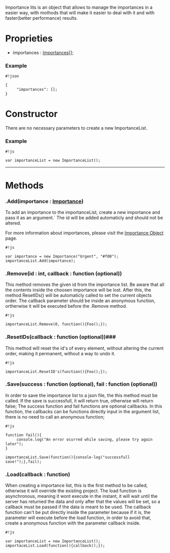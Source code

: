 Importance lits is an object that allows to manage the importances in a easier way, with mothods that will make it easier to deal with it and with faster(better performance) results.

# Proprieties #
* importances : [Importances](https://bitbucket.org/shivayl/plannr/wiki/Importance%20Object)[];

### Example ###


```
#!json

{
     "importances": [];
}

```
# Constructor #

There are no necessary parameters to create a new ImportanceList.

### Example ###
```
#!js

var importanceList = new ImportanceList();

```

---

# Methods #

### .Add(importance : [Importance](https://bitbucket.org/shivayl/plannr/wiki/Importance%20Object)) ###
To add an importance to the importanceList, create a new importance and pass it as an argument.´
The id will be added automaticly and should not be altered.

For more information about importances, please visit the [Importance Object](https://bitbucket.org/shivayl/plannr/wiki/Importance%20Object) page.

```
#!js

var importance = new Importance("Urgent", "#f00");
importanceList.Add(importance);

```

### .Remove(id : int, callback : function (optional)) ###
This method removes the given id from the importance list. Be aware that all the contents inside the choosen importance will be lost.
After this, the method ResetIDs() will be automaticly called to set the current objects order.
The callback parameter should be inside an anonymous function, ortherwise it will be executed before the .Remove method.

```
#!js

importanceList.Remove(0, function(){Foo();});

```

### .ResetIDs(callback : function (optional))###
This method will reset the id's of every element, without altering the current order, making it permanent, without a way to undo it.


```
#!js

importanceList.ResetID's(function(){Foo();});

```



### .Save(success : function (optional), fail : function (optional)) ###
In order to save the importance list to a json file, the this method must be called.
If the save is successfull, it will return true, otherwise will return false;
The success function and fail functions are optional callbacks.
In this function, the callbacks can be functions directly input in the argument list, there is no need to call an anonymous function;
```
#!js

function fail(){
     console.log("An error ocurred while saving, please try again later");
}

importanceList.Save(function(){console-log("successfull save!");},fail);

```

### .Load(callback : function) ###
When creating a importance list, this is the first method to be called, otherwise it will override the existing project.
The load function is asynchronous, meaning it wont execute in the instant, it will wait until the server has returned the data and only after that the values will be set, so a callback must be passed if the data is meant to be used.
The callback function can't be put directly inside the parameter because if it is, the parameter will execute before the load function, in order to avoid that, create a anonymous function with the parameter callback inside.

```
#!js

var importanceList = new ImportanceList();
importaceList.Load(function(){callback();});

```